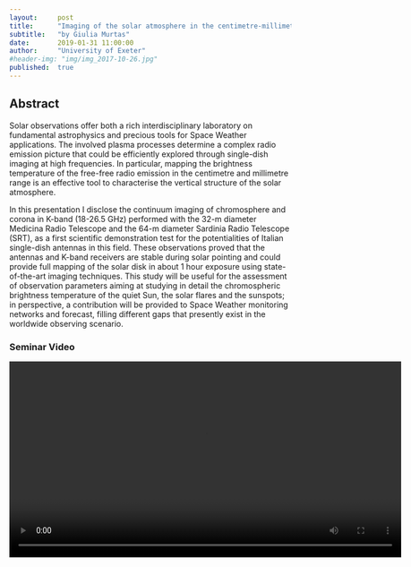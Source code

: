 ```yaml
---
layout:     post
title:      "Imaging of the solar atmosphere in the centimetre-millimeter band through Single-Dish observations"
subtitle:   "by Giulia Murtas"
date:       2019-01-31 11:00:00
author:     "University of Exeter"
#header-img: "img/img_2017-10-26.jpg"
published:  true
---
```


## Abstract
Solar observations offer both a rich interdisciplinary laboratory on fundamental astrophysics and precious tools for Space Weather applications. The involved plasma processes determine a complex radio emission picture that could be efficiently explored through single-dish imaging at high frequencies. In particular, mapping the brightness temperature of the free-free radio emission in the centimetre and millimetre range is an effective tool to characterise the vertical structure of the solar atmosphere.

In this presentation I disclose the continuum imaging of chromosphere and corona in K-band (18-26.5 GHz) performed with the 32-m diameter Medicina Radio Telescope and the 64-m diameter Sardinia Radio Telescope (SRT), as a first scientific demonstration test for the potentialities of Italian single-dish antennas in this field. These observations proved that the antennas and K-band receivers are stable during solar pointing and could provide full mapping of the solar disk in about 1 hour exposure using state-of-the-art imaging techniques. This study will be useful for the assessment of observation parameters aiming at studying in detail the chromospheric brightness temperature of the quiet Sun, the solar flares and the sunspots; in perspective, a contribution will be provided to Space Weather monitoring networks and forecast, filling different gaps that presently exist in the worldwide observing scenario.


### Seminar Video

<div class="embed-responsive embed-responsive-16by9"> 
    <video width="700" controls>
        <source src="https://folk.uio.no/shahinj/espos/videos/2019-01-31-Murtas.mp4" type="video/mp4">
    </video>
</div> 
